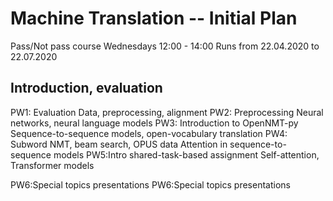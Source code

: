# Machine Translation -- Initial Plan  
Pass/Not pass course
Wednesdays 12:00 - 14:00 
Runs from 22.04.2020 to 22.07.2020

## Introduction, evaluation  			
PW1: Evaluation
Data, preprocessing, alignment
PW2: Preprocessing
Neural networks, neural language models
PW3: Introduction to OpenNMT-py
Sequence-to-sequence models, open-vocabulary translation
PW4: Subword NMT, beam search, OPUS data
Attention in sequence-to-sequence models
PW5:Intro shared-task-based assignment
Self-attention, Transformer models
	
PW6:Special topics presentations
PW6:Special topics presentations

